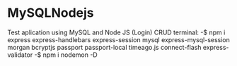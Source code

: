 # MySQLNodejs
Test aplication using MySQL and Node JS (Login) CRUD terminal:
-$ npm i express express-handlebars express-session mysql express-mysql-session morgan bcryptjs passport passport-local timeago.js connect-flash express-validator
-$ npm i nodemon -D
